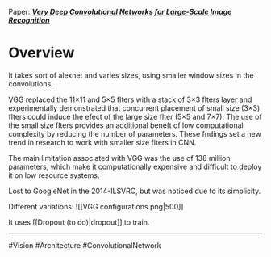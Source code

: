 Paper: [***Very Deep Convolutional Networks for Large-Scale Image Recognition***](https://arxiv.org/pdf/1409.1556.pdf)

# Overview
It takes sort of alexnet and varies sizes, using smaller window sizes in the convolutions.

VGG replaced the 11×11 and 5×5 flters with a stack of 3×3 flters layer and experimentally demonstrated that concurrent placement of small size (3×3) flters could induce the efect of the large size flter (5×5 and 7×7). The use of the small size flters provides an additional beneft of low computational complexity by reducing the number of parameters. These fndings set a new trend in research to work with smaller size flters in CNN.

The main limitation associated with VGG was the use of 138 million parameters, which make it computationally expensive and difficult to deploy it on low resource systems.

Lost to GoogleNet in the 2014-ILSVRC, but was noticed due to its simplicity.

Different variations:
![[VGG configurations.png|500]]


It uses [[Dropout (to do)|dropout]] to train.

___
#Vision #Architecture #ConvolutionalNetwork 



